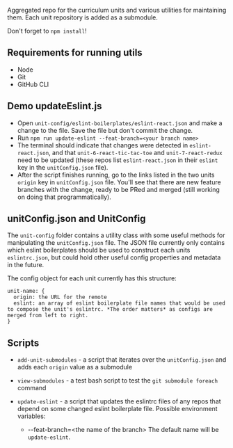 Aggregated repo for the curriculum units and various utilities for maintaining them. Each unit repository is added as a submodule.

Don't forget to `npm install`!

## Requirements for running utils
- Node
- Git
- GitHub CLI

## Demo updateEslint.js
- Open `unit-config/eslint-boilerplates/eslint-react.json` and make a change to the file. Save the file but don't commit the change.
- Run `npm run update-eslint --feat-branch=<your branch name>`
- The terminal should indicate that changes were detected in `eslint-react.json`, and that `unit-6-react-tic-tac-toe` and `unit-7-react-redux` need to be updated (these repos list `eslint-react.json` in their `eslint` key in the `unitConfig.json` file).
- After the script finishes running, go to the links listed in the two units `origin` key in `unitConfig.json` file. You'll see that there are new feature branches with the change, ready to be PRed and merged (still working on doing that programmatically).

## unitConfig.json and UnitConfig

The `unit-config` folder contains a utility class with some useful methods for manipulating the `unitConfig.json` file. The JSON file currently only contains which eslint boilerplates should be used to construct each units `eslintrc.json`, but could hold other useful config properties and metadata in the future.

The config object for each unit currently has this structure:

```
unit-name: {
  origin: the URL for the remote
  eslint: an array of eslint boilerplate file names that would be used to compose the unit's eslintrc. *The order matters* as configs are merged from left to right.
}
```

## Scripts

- `add-unit-submodules` - a script that iterates over the `unitConfig.json` and adds each `origin` value as a submodule

- `view-submodules` - a test bash script to test the `git submodule foreach` command

- `update-eslint` - a script that updates the eslintrc files of any repos that depend on some changed eslint boilerplate file.
Possible environment variables:
    - --feat-branch=\<the name of the branch> The default name will be `update-eslint`.
